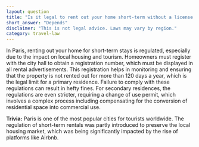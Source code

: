 ```yaml
---
layout: question
title: "Is it legal to rent out your home short-term without a license in Paris?"
short_answer: "Depends"
disclaimer: "This is not legal advice. Laws may vary by region."
category: travel-law
---
```

In Paris, renting out your home for short-term stays is regulated, especially due to the impact on local housing and tourism. Homeowners must register with the city hall to obtain a registration number, which must be displayed in all rental advertisements. This registration helps in monitoring and ensuring that the property is not rented out for more than 120 days a year, which is the legal limit for a primary residence. Failure to comply with these regulations can result in hefty fines. For secondary residences, the regulations are even stricter, requiring a change of use permit, which involves a complex process including compensating for the conversion of residential space into commercial use.

**Trivia:** Paris is one of the most popular cities for tourists worldwide. The regulation of short-term rentals was partly introduced to preserve the local housing market, which was being significantly impacted by the rise of platforms like Airbnb.
